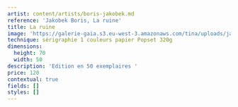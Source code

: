 ```yaml
---
artist: content/artists/boris-jakobek.md
reference: 'Jakobek Boris, La ruine'
title: La ruine
image: 'https://galerie-gaia.s3.eu-west-3.amazonaws.com/tina/uploads/jakobek-boris/galeriegaia_Jakobek_LA RUINE_70X50.jpg'
technique: sérigraphie 1 couleurs papier Popset 320g
dimensions:
  height: 70
  width: 50
description: 'Edition en 50 exemplaires '
price: 120
contextual: true
fields: []
styles: []
---
```



